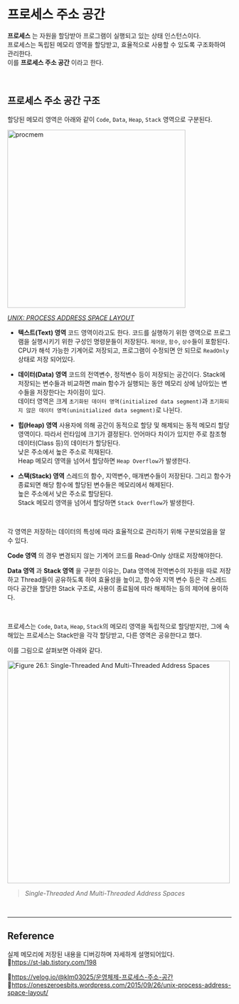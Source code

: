# 프로세스 주소 공간

**프로세스** 는 자원을 할당받아 프로그램이 실행되고 있는 상태 인스턴스이다.  
프로세스는 독립된 메모리 영역을 할당받고, 효율적으로 사용할 수 있도록 구조화하여 관리한다.  
이를 **프로세스 주소 공간** 이라고 한다.

<br/>

## 프로세스 주소 공간 구조

할당된 메모리 영역은 아래와 같이 `Code`, `Data`, `Heap`, `Stack` 영역으로 구분된다.

<img src="https://user-images.githubusercontent.com/66757141/210362098-35866087-0562-4e19-b0cc-2b8dc9a112c9.gif" alt="procmem" width="400px" />

_[UNIX: PROCESS ADDRESS SPACE LAYOUT](https://oneszeroesbits.wordpress.com/2015/09/26/unix-process-address-space-layout/)_

- **텍스트(Text) 영역**
  코드 영역이라고도 한다. 코드를 실행하기 위한 영역으로 프로그램을 실행시키기 위한 구성인 명령문들이 저장된다. `제어문`, `함수`, `상수`들이 포함된다.  
  CPU가 해석 가능한 기계어로 저장되고, 프로그램이 수정되면 안 되므로 `ReadOnly` 상태로 저장 되어있다.

- **데이터(Data) 영역**
  코드의 전역변수, 정적변수 등이 저장되는 공간이다. Stack에 저장되는 변수들과 비교하면 main 함수가 실행되는 동안 메모리 상에 남아있는 변수들을 저장한다는 차이점이 있다.  
  데이터 영역은 크게 `초기화된 데이터 영역(initialized data segment)`과 `초기화되지 않은 데이터 영역(uninitialized data segment)`로 나뉜다.

- **힙(Heap) 영역**
  사용자에 의해 공간이 동적으로 할당 및 해제되는 동적 메모리 할당 영역이다. 따라서 런타임에 크기가 결정된다. 언어마다 차이가 있지만 주로 참조형 데이터(Class 등)의 데이터가 할당된다.  
  낮은 주소에서 높은 주소로 적재된다.  
  Heap 메모리 영역을 넘어서 할당하면 `Heap Overflow`가 발생한다.

- **스택(Stack) 영역**
  스레드의 함수, 지역변수, 매개변수들이 저장된다. 그리고 함수가 종료되면 해당 함수에 할당된 변수들은 메모리에서 해제된다.  
  높은 주소에서 낮은 주소로 할당된다.  
  Stack 메모리 영역을 넘어서 할당하면 `Stack Overflow`가 발생한다.

<br/>

각 영역은 저장하는 데이터의 특성에 따라 효율적으로 관리하기 위해 구분되었음을 알 수 있다.

**Code 영역** 의 경우 변경되지 않는 기계어 코드를 Read-Only 상태로 저장해야한다.

**Data 영역** 과 **Stack 영역** 을 구분한 이유는, Data 영역에 전역변수의 자원을 따로 저장하고 Thread들이 공유하도록 하여 효율성을 높이고, 함수와 지역 변수 등은 각 스레드마다 공간을 할당한 Stack 구조로, 사용이 종료됨에 따라 해제하는 등의 제어에 용이하다.

<br/>

프로세스는 `Code`, `Data`, `Heap`, `Stack`의 메모리 영역을 독립적으로 할당받지만, 그에 속해있는 프로세스는 Stack만을 각각 할당받고, 다른 영역은 공유한다고 했다.

이를 그림으로 살펴보면 아래와 같다.

<img src="https://user-images.githubusercontent.com/66757141/210360710-7ce59dc1-18f7-4c1e-baf1-c0d4a0d87c4a.png" alt="Figure 26.1: Single-Threaded And Multi-Threaded Address Spaces" width="500px" />

> _Single-Threaded And Multi-Threaded Address Spaces_

<br/>

---

## Reference

실제 메모리에 저장된 내용을 디버깅하며 자세하게 설명되어있다.  
📄https://st-lab.tistory.com/198

📄https://velog.io/@klm03025/운영체제-프로세스-주소-공간  
📄https://oneszeroesbits.wordpress.com/2015/09/26/unix-process-address-space-layout/

